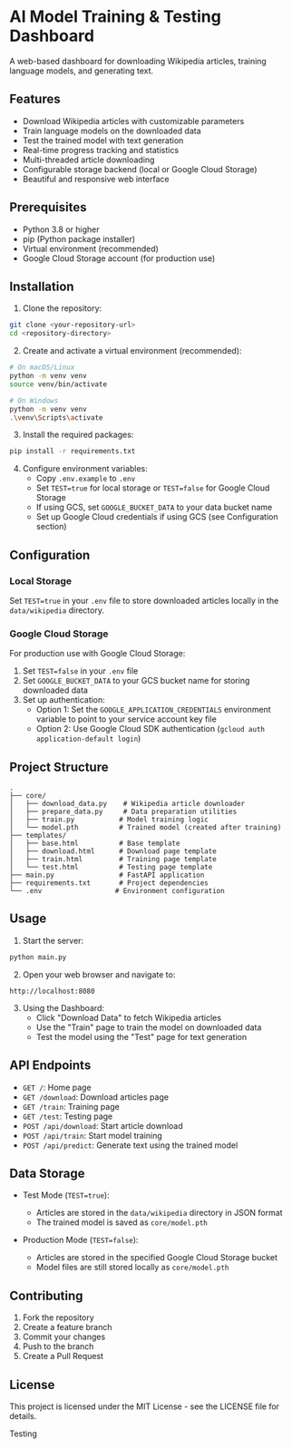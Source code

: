 # AI Model Training & Testing Dashboard

A web-based dashboard for downloading Wikipedia articles, training language models, and generating text.

## Features

- Download Wikipedia articles with customizable parameters
- Train language models on the downloaded data
- Test the trained model with text generation
- Real-time progress tracking and statistics
- Multi-threaded article downloading
- Configurable storage backend (local or Google Cloud Storage)
- Beautiful and responsive web interface

## Prerequisites

- Python 3.8 or higher
- pip (Python package installer)
- Virtual environment (recommended)
- Google Cloud Storage account (for production use)

## Installation

1. Clone the repository:
```bash
git clone <your-repository-url>
cd <repository-directory>
```

2. Create and activate a virtual environment (recommended):
```bash
# On macOS/Linux
python -m venv venv
source venv/bin/activate

# On Windows
python -m venv venv
.\venv\Scripts\activate
```

3. Install the required packages:
```bash
pip install -r requirements.txt
```

4. Configure environment variables:
   - Copy `.env.example` to `.env`
   - Set `TEST=true` for local storage or `TEST=false` for Google Cloud Storage
   - If using GCS, set `GOOGLE_BUCKET_DATA` to your data bucket name
   - Set up Google Cloud credentials if using GCS (see Configuration section)

## Configuration

### Local Storage
Set `TEST=true` in your `.env` file to store downloaded articles locally in the `data/wikipedia` directory.

### Google Cloud Storage
For production use with Google Cloud Storage:
1. Set `TEST=false` in your `.env` file
2. Set `GOOGLE_BUCKET_DATA` to your GCS bucket name for storing downloaded data
3. Set up authentication:
   - Option 1: Set the `GOOGLE_APPLICATION_CREDENTIALS` environment variable to point to your service account key file
   - Option 2: Use Google Cloud SDK authentication (`gcloud auth application-default login`)

## Project Structure

```
.
├── core/
│   ├── download_data.py    # Wikipedia article downloader
│   ├── prepare_data.py     # Data preparation utilities
│   ├── train.py           # Model training logic
│   └── model.pth          # Trained model (created after training)
├── templates/
│   ├── base.html          # Base template
│   ├── download.html      # Download page template
│   ├── train.html         # Training page template
│   └── test.html          # Testing page template
├── main.py                # FastAPI application
├── requirements.txt       # Project dependencies
└── .env                  # Environment configuration
```

## Usage

1. Start the server:
```bash
python main.py
```

2. Open your web browser and navigate to:
```
http://localhost:8080
```

3. Using the Dashboard:
   - Click "Download Data" to fetch Wikipedia articles
   - Use the "Train" page to train the model on downloaded data
   - Test the model using the "Test" page for text generation

## API Endpoints

- `GET /`: Home page
- `GET /download`: Download articles page
- `GET /train`: Training page
- `GET /test`: Testing page
- `POST /api/download`: Start article download
- `POST /api/train`: Start model training
- `POST /api/predict`: Generate text using the trained model

## Data Storage

- Test Mode (`TEST=true`):
  - Articles are stored in the `data/wikipedia` directory in JSON format
  - The trained model is saved as `core/model.pth`

- Production Mode (`TEST=false`):
  - Articles are stored in the specified Google Cloud Storage bucket
  - Model files are still stored locally as `core/model.pth`

## Contributing

1. Fork the repository
2. Create a feature branch
3. Commit your changes
4. Push to the branch
5. Create a Pull Request

## License

This project is licensed under the MIT License - see the LICENSE file for details. 

Testing